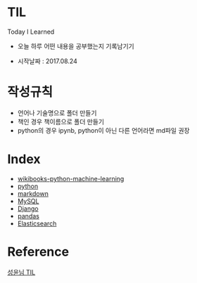 # TIL
Today I Learned

* 오늘 하루 어떤 내용을 공부했는지 기록남기기

* 시작날짜 : 2017.08.24

# 작성규칙
* 언어나 기술명으로 폴더 만들기
* 책인 경우 책이름으로 폴더 만들기
* python의 경우 ipynb, python이 아닌 다른 언어라면 md파일 권장

# Index

* [wikibooks-python-machine-learning](https://github.com/ForwardYH/TIL/tree/master/wikibooks%20-%20python-machine-learning)
* [python](https://github.com/ForwardYH/TIL/tree/master/python)
* [markdown](https://github.com/ForwardYH/TIL/tree/master/markdown)
* [MySQL](https://github.com/ForwardYH/TIL/tree/master/MySQL)
* [Django](https://github.com/ForwardYH/TIL/tree/master/Django)
* [pandas](https://github.com/ForwardYH/TIL/tree/master/pandas)
* [Elasticsearch](https://github.com/ForwardYH/TIL/tree/master/Elasticsearch)

# Reference
[성윤님 TIL](https://github.com/zzsza/TIL)
